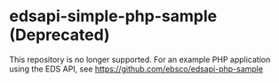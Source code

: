 edsapi-simple-php-sample (Deprecated)
=====================================

This repository is no longer supported. For an example PHP application using the EDS API, see https://github.com/ebsco/edsapi-php-sample
